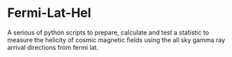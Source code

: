 # Fermi-Lat-Hel
A serious of python scripts to prepare, calculate and test a statistic to measure the helicity of cosmic magnetic fields using the all sky gamma ray arrival directions from fermi lat.
